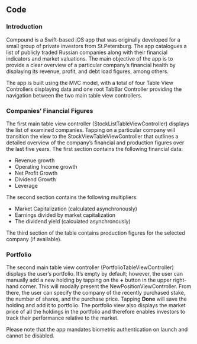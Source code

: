 ## Code

### Introduction

Compound is a Swift-based iOS app that was originally developed for a small group of private investors from St.Petersburg. The app catalogues a list of publicly traded Russian companies along with their financial indicators and market valuations. The main objective of the app is to provide a clear overview of a particular company’s financial health by displaying its revenue, profit,  and debt load figures, among others.

The app is built using the MVC model, with a total of four Table View Controllers displaying data and one root TabBar Controller providing the navigation between the two main table view controllers.

### Companies’ Financial Figures

The first main table view controller (StockListTableViewController) displays the list of examined companies. Tapping on a particular company will transition the view to the StockViewTableViewController that outlines a detailed overview of the company’s financial and production figures over the last five years. The first section contains the following financial data:

* Revenue growth
* Operating Income growth
* Net Profit Growth
* Dividend Growth
* Leverage 

The second section contains the following multipliers:

* Market Capitalization (calculated asynchronously)
* Earnings divided by market capitalization
* The dividend yield (calculated asynchronously)

The third section of the table contains production figures for the selected company (if available).

### Portfolio

The second main table view controller (PortfolioTableViewController) displays the user’s portfolio. It’s empty by default; however, the user can manually add a new holding by tapping on the **+** button in the upper right-hand corner. This will modally present the NewPositionViewController. From there, the user can specify the company of the recently purchased stake, the number of shares, and the purchase price. Tapping **Done** will save the holding and add it to portfolio. The portfolio view also displays the market price of all the holdings in the portfolio and therefore enables investors to track their performance relative to the market.

Please note that the app mandates biometric authentication on launch and cannot be disabled.
